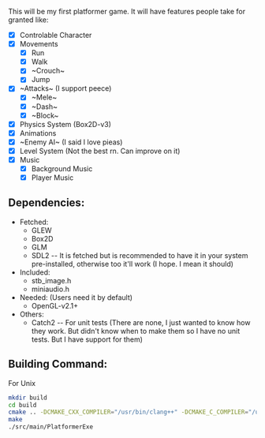 This will be my first platformer game. It will have features people take for granted like:

- [x] Controlable Character
- [x] Movements
    - [x] Run
    - [x] Walk 
    - [x] ~Crouch~
    - [x] Jump
- [x] ~Attacks~ (I support peece)
    - [x] ~Mele~
    - [x] ~Dash~
    - [x] ~Block~
- [x] Physics System (Box2D-v3)
- [x] Animations
- [x] ~Enemy AI~ (I said I love pieas)
- [x] Level System (Not the best rn. Can improve on it)
- [x] Music
    - [x] Background Music
    - [x] Player Music

## Dependencies:

- Fetched:
    - GLEW
    - Box2D
    - GLM
    - SDL2 -- It is fetched but is recommended to have it in your system pre-installed, otherwise too it'll work (I hope. I mean it should)
- Included:
    - stb_image.h
    - miniaudio.h
- Needed: (Users need it by default)
    - OpenGL-v2.1+
- Others:
    - Catch2 -- For unit tests (There are none, I just wanted to know how they work. But didn't know when to make them so I have no unit tests. But I have support for them)


## Building Command:

For Unix

```bash
mkdir build
cd build
cmake .. -DCMAKE_CXX_COMPILER="/usr/bin/clang++" -DCMAKE_C_COMPILER="/usr/bin/clang" -DCMAKE_CXX_FLAGS="-Wall -O3 -ffast-math" -DCMAKE_BUILD_TYPE=Release -DENABLE_TESTING="OFF"
make
./src/main/PlatformerExe
```

